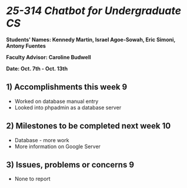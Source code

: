 # *25-314 Chatbot for Undergraduate CS*

**Students' Names: Kennedy Martin, Israel Agoe-Sowah, Eric Simoni, Antony Fuentes**

**Faculty Advisor: Caroline Budwell**

**Date: Oct. 7th - Oct. 13th**

## 1) Accomplishments this week 9
   - Worked on database manual entry
   - Looked into phpadmin as a database server

## 2) Milestones to be completed next week 10
   - Database - more work
   - More information on Google Server

## 3) Issues, problems or concerns 9
   - None to report

